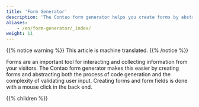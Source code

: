 ```yaml
---
title: 'Form Generator'
description: 'The Contao form generator helps you create forms by abstracting both the process of code generation and the complexity of validating the user input.'
aliases:
    - /en/form-generator/_index/
weight: 11
---
```


{{% notice warning %}}
This article is machine translated.
{{% /notice %}}

Forms are an important tool for interacting and collecting information from your visitors. The Contao form generator makes this easier by creating forms and abstracting both the process of code generation and the complexity of validating user input. Creating forms and form fields is done with a mouse click in the back end.

{{% children %}}
